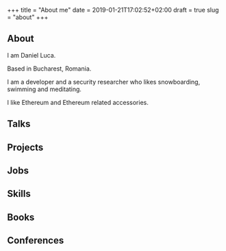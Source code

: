 +++
title = "About me"
date = 2019-01-21T17:02:52+02:00
draft = true
slug = "about"
+++

## About

I am Daniel Luca.

Based in Bucharest, Romania.

I am a developer and a security researcher who likes snowboarding, swimming and meditating.

I like Ethereum and Ethereum related accessories.

## Talks

## Projects

## Jobs

## Skills

## Books

## Conferences


